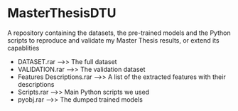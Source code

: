 # MasterThesisDTU
A repository containing the datasets, the pre-trained models and the Python scripts to reproduce and validate my Master Thesis results, or extend its capablities

- DATASET.rar -->> The full dataset
- VALIDATION.rar -->> The validation dataset
- Features Descriptions.rar -->> A list of the extracted features with their descriptions
- Scripts.rar -->> Main Python scripts we used
- pyobj.rar -->> The dumped trained models
